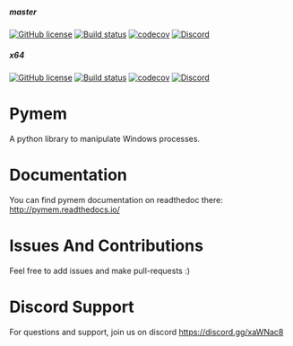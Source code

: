 ##### master

[![GitHub license](https://img.shields.io/github/license/srounet/pymem.svg)](https://github.com/srounet/Pymem/)
[![Build status](https://ci.appveyor.com/api/projects/status/sfdvrtuh9qa2f3aa/branch/master?svg=true)](https://ci.appveyor.com/project/srounet/pymem/branch/master)
[![codecov](https://codecov.io/gh/srounet/Pymem/branch/master/graph/badge.svg)](https://codecov.io/gh/srounet/Pymem/branch/master)
[![Discord](https://img.shields.io/discord/342944948770963476.svg)](https://discord.gg/xaWNac8)

  
##### x64

[![GitHub license](https://img.shields.io/badge/License-MIT-blue.svg)](https://github.com/srounet/Pymem/blob/x64/LICENSE)
[![Build status](https://ci.appveyor.com/api/projects/status/sfdvrtuh9qa2f3aa/branch/x64?svg=true)](https://ci.appveyor.com/project/srounet/pymem/branch/x64)
[![codecov](https://codecov.io/gh/srounet/Pymem/branch/x64/graph/badge.svg)](https://codecov.io/gh/srounet/Pymem/branch/x64)
[![Discord](https://img.shields.io/discord/342944948770963476.svg)](https://discord.gg/xaWNac8)


Pymem
=====

A python library to manipulate Windows processes.

Documentation
=============
You can find pymem documentation on readthedoc there: http://pymem.readthedocs.io/

Issues And Contributions
========================
Feel free to add issues and make pull-requests :)

Discord Support
===============
For questions and support, join us on discord https://discord.gg/xaWNac8
